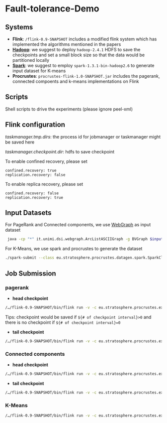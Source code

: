 # Fault-tolerance-Demo

## Systems

* **Flink**: ```/flink-0.9-SNAPSHOT``` includes a modified flink system which has implemented the algorithms mentioned in the papers
* [**Hadoop**](/Hadoop/Hadoop.md): we suggest to deploy ```hadoop-2.4.1``` HDFS to save the checkpoints and set a small block size so that the data would be partitioned locally
* [**Spark**](/Spark/Spark.md): we suggest to employ ```spark-1.3.1-bin-hadoop2.6``` to generate input dataset for K-means 
* **Procrustes**: ```procrustes-flink-1.0-SNAPSHOT.jar``` includes the pagerank, connected compoents and k-means implementations on Flink

## Scripts

Shell scripts to drive the experiments (please ignore peel-xml)

## Flink configuration

*taskmanager.tmp.dirs*: the process id for jobmanager or taskmanager might be saved here

*taskmanager.checkpoint.dir*: hdfs to save checkpoint

To enable confined recovery, please set 
```
confined.recovery: true
replication.recovery: false
```

To enable replica recovery, please set
```
confined.recovery: false
replication.recovery: true
```

## Input Datasets

For PageRank and Connected components, we use [WebGraph](http://law.di.unimi.it/datasets.php) as input dataset

```bash
 java -cp "*" it.unimi.dsi.webgraph.ArcListASCIIGraph -g BVGraph $input path$ $output path$
 ```
For K-Means, we use spark and procrustes to generate the dataset

```bash
./spark-submit --class eu.stratosphere.procrustes.datagen.spark.SparkClusterGenerator ../procrustes-datagen-1.0-SNAPSHOT.jar spark://localhost:port $#parallelism$ $#items$ file://clusters-D3-K3.csv hdfs://.../input/clusters
 ```

## Job Submission

### pagerank

* **head checkpoint**
```bash
/…/flink-0.9-SNAPSHOT/bin/flink run -v -c eu.stratosphere.procrustes.experiments.recovery.PageRank ${app.path.jobs}/procrustes-flink-1.0.SNAPSHOT.jar ${system.hadoop-2.path.input}/input ${system.hadoop-2.path.output}/output ${# of pages} ${# of iteration} ${# of checkpoint interval}
```

Tips: checkpoint would be saved if ```${# of checkpoint interval}>0``` and there is no checkpoint if ```${# of checkpoint interval}=0```

* **tail checkpoint**
```bash
/…/flink-0.9-SNAPSHOT/bin/flink run -v -c eu.stratosphere.procrustes.experiments.recovery.PageRankLateCpt ${app.path.jobs}/procrustes-flink-1.0.SNAPSHOT.jar ${system.hadoop-2.path.input}/input ${system.hadoop-2.path.output}/output ${# of pages} ${# of iteration} ${# of checkpoint interval}
```

### Connected components

* **head checkpoint**
```bash
/…/flink-0.9-SNAPSHOT/bin/flink run -v -c eu.stratosphere.procrustes.experiments.recovery.ConnectedComponentsBulk ${app.path.jobs}/procrustes-flink-1.0.SNAPSHOT.jar ${system.hadoop-2.path.input}/webbase-raw ${system.hadoop-2.path.output}/concomp ${# of iteration} ${# of checkpoint interval}
```

* **tail checkpoint**
```bash
/…/flink-0.9-SNAPSHOT/bin/flink run -v -c eu.stratosphere.procrustes.experiments.recovery.ConnectedComponentsBulkLateCpt ${app.path.jobs}/procrustes-flink-1.0.SNAPSHOT.jar ${system.hadoop-2.path.input}/webbase-raw ${system.hadoop-2.path.output}/concomp ${# of iteration} ${# of checkpoint interval}
```

### K-Means
```bash
/…/flink-0.9-SNAPSHOT/bin/flink run -v -c eu.stratosphere.procrustes.experiments.recovery.KMeansPureTuple /…/procrustes-flink-1.0-SNAPSHOT.jar hdfs://… /input/points hdfs://…/input/centroid hdfs://…/output ${# of iteration} ${# of checkpoint interval}
```
